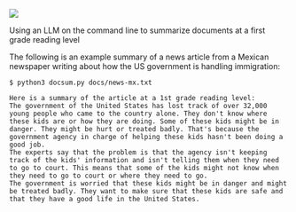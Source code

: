 ![](https://github.com/aopsahl25/docsum/workflows/tests/badge.svg)

Using an LLM on the command line to summarize documents at a first grade reading level

The following is an example summary of a news article from a Mexican newspaper writing about how the US government is handling immigration:

```
$ python3 docsum.py docs/news-mx.txt

Here is a summary of the article at a 1st grade reading level:
The government of the United States has lost track of over 32,000 young people who came to the country alone. They don't know where these kids are or how they are doing. Some of these kids might be in danger. They might be hurt or treated badly. That's because the government agency in charge of helping these kids hasn't been doing a good job.
The experts say that the problem is that the agency isn't keeping track of the kids' information and isn't telling them when they need to go to court. This means that some of the kids might not know when they need to go to court or where they need to go.
The government is worried that these kids might be in danger and might be treated badly. They want to make sure that these kids are safe and that they have a good life in the United States.
```
